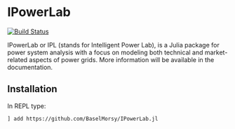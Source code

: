 # IPowerLab

[![Build Status](https://github.com/BaselMorsy/IPowerLab.jl/actions/workflows/CI.yml/badge.svg?branch=master)](https://github.com/BaselMorsy/IPowerLab.jl/actions/workflows/CI.yml?query=branch%3Amaster)

IPowerLab or IPL (stands for Intelligent Power Lab), is a Julia package for power system analysis with a focus on modeling both technical and market-related aspects of power grids. More information will be available in the documentation.

## Installation

In REPL type:

`] add https://github.com/BaselMorsy/IPowerLab.jl`
